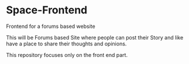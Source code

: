 # Space-Frontend
Frontend for a forums based website

This will be Forums based Site where people can post their Story and like have a place to share their thoughts
and opinions.

This repository focuses only on the front end part.
